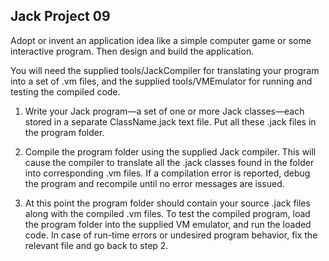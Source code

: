 

## Jack Project 09

Adopt or invent an application idea like a simple computer game or some interactive program. Then design and build the application.

You will need the supplied tools/JackCompiler for translating your program into a set of .vm files, and the supplied tools/VMEmulator for running and testing the compiled code.

1. Write your Jack program—a set of one or more Jack classes—each stored in a separate ClassName.jack text file. Put all these .jack files in the program folder.

2. Compile the program folder using the supplied Jack compiler. This will cause the compiler to translate all the .jack classes found in the folder into corresponding .vm files. If a compilation error is reported, debug the program and recompile until no error messages are issued.

 3. At this point the program folder should contain your source .jack files along with the compiled .vm files. To test the compiled program, load the program folder into the supplied VM emulator, and run the loaded code. In case of run-time errors or undesired program behavior, fix the relevant file and go back to step 2.
